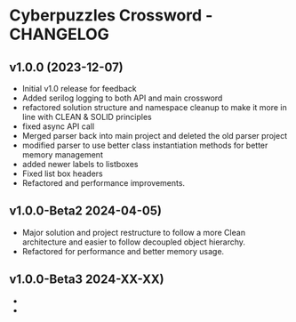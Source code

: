 # Cyberpuzzles Crossword - CHANGELOG

## v1.0.0 (2023-12-07)

- Initial v1.0 release for feedback
- Added serilog logging to both API and main crossword
- refactored solution structure and namespace cleanup to make it more in line with CLEAN & SOLID principles
- fixed async API call
- Merged parser back into main project and deleted the old parser project
- modified parser to use better class instantiation methods for better memory management
- added newer labels to listboxes
- Fixed list box headers
- Refactored and performance improvements.

## v1.0.0-Beta2 2024-04-05)

- Major solution and project restructure to follow a more Clean architecture and easier to follow decoupled object hierarchy.
- Refactored for performance and better memory usage.

## v1.0.0-Beta3 2024-XX-XX)

-
-
